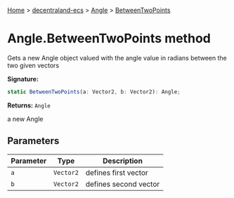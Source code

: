 [Home](./index) &gt; [decentraland-ecs](./decentraland-ecs.md) &gt; [Angle](./decentraland-ecs.angle.md) &gt; [BetweenTwoPoints](./decentraland-ecs.angle.betweentwopoints.md)

# Angle.BetweenTwoPoints method

Gets a new Angle object valued with the angle value in radians between the two given vectors

**Signature:**
```javascript
static BetweenTwoPoints(a: Vector2, b: Vector2): Angle;
```
**Returns:** `Angle`

a new Angle

## Parameters

|  Parameter | Type | Description |
|  --- | --- | --- |
|  `a` | `Vector2` | defines first vector |
|  `b` | `Vector2` | defines second vector |

